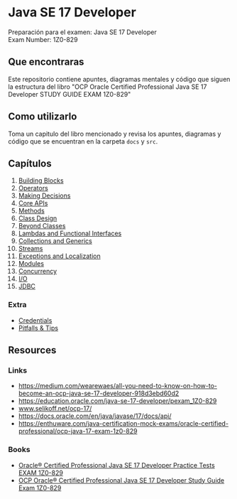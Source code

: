 # Java SE 17 Developer
Preparación para el examen: Java SE 17 Developer  
Exam Number: 1Z0-829

## Que encontraras
Este repositorio contiene apuntes, diagramas mentales y código que siguen la estructura del libro 
"OCP Oracle Certified Professional Java SE 17 Developer STUDY GUIDE EXAM 1Z0-829"

## Como utilizarlo
Toma un capitulo del libro mencionado y revisa los apuntes, diagramas y código que se encuentran en la carpeta `docs` y `src`.

## Capítulos
1. [Building Blocks](docs/ch1.md)
2. [Operators](docs/ch2.md)
3. [Making Decisions](docs/ch3.md)
4. [Core APIs](docs/ch4.md)
5. [Methods](docs/ch5.md)
6. [Class Design](docs/ch6.md)
7. [Beyond Classes](docs/ch07_01_interfaces.md)
8. [Lambdas and Functional Interfaces](docs/ch08_01_lambdas.md)
9. [Collections and Generics](docs/ch9.md)
10. [Streams](docs/ch10.md)
11. [Exceptions and Localization](docs/ch11.md)
12. [Modules](docs/ch12.md)
13. [Concurrency](docs/ch13.md)
14. [I/O](docs/ch14.md)
15. [JDBC](docs/ch15.md)

### Extra
- [Credentials](docs/exam.md)
- [Pitfalls & Tips](docs/pitfall.md)


## Resources
### Links
* https://medium.com/wearewaes/all-you-need-to-know-on-how-to-become-an-ocp-java-se-17-developer-918d3ebd60d2
* https://education.oracle.com/java-se-17-developer/pexam_1Z0-829
* www.selikoff.net/ocp-17/
* https://docs.oracle.com/en/java/javase/17/docs/api/
* https://enthuware.com/java-certification-mock-exams/oracle-certified-professional/ocp-java-17-exam-1z0-829
### Books
* [Oracle® Certified Professional Java SE 17 Developer Practice Tests EXAM 1Z0-829](https://www.amazon.com/Oracle-Certified-Professional-Developer-Practice/dp/1119864615)
* [OCP Oracle® Certified Professional Java SE 17 Developer Study Guide Exam 1Z0-829](https://www.amazon.com/Oracle-Certified-Professional-Developer-Study/dp/1119864585)
